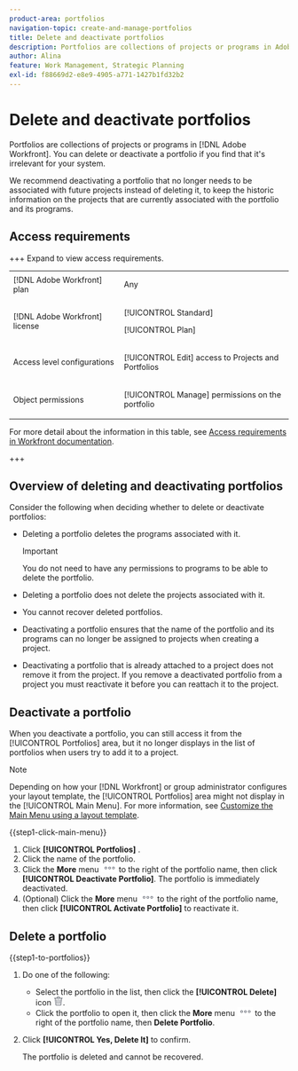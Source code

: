 ```yaml
---
product-area: portfolios
navigation-topic: create-and-manage-portfolios
title: Delete and deactivate portfolios
description: Portfolios are collections of projects or programs in Adobe Workfront. You can delete or deactivate a portfolio if you find that it's irrelevant for your system.
author: Alina
feature: Work Management, Strategic Planning
exl-id: f88669d2-e8e9-4905-a771-1427b1fd32b2
---
```

# Delete and deactivate portfolios

<!--Audited: 2/2024-->

Portfolios are collections of projects or programs in [!DNL Adobe Workfront]. You can delete or deactivate a portfolio if you find that it's irrelevant for your system.

We recommend deactivating a portfolio that no longer needs to be associated with future projects instead of deleting it, to keep the historic information on the projects that are currently associated with the portfolio and its programs.

## Access requirements

+++ Expand to view access requirements.

<table style="table-layout:auto"> 
 <col> 
 <col> 
 <tbody> 
  <tr> 
   <td role="rowheader">[!DNL Adobe Workfront] plan</td> 
   <td> <p>Any </p> </td> 
  </tr> 
  <tr> 
   <td role="rowheader">[!DNL Adobe Workfront] license</td> 
   <td> <p>[!UICONTROL Standard]</p>
   <p>[!UICONTROL Plan]</p> </td> 
  </tr> 
  <tr> 
   <td role="rowheader">Access level configurations</td> 
   <td> <p>[!UICONTROL Edit] access to Projects and Portfolios</p>  </td> 
  </tr> 
  <tr> 
   <td role="rowheader">Object permissions</td> 
   <td> <p>[!UICONTROL Manage] permissions on the portfolio </p> </td> 
  </tr> 
 </tbody> 
</table>

For more detail about the information in this table, see [Access requirements in Workfront documentation](/help/quicksilver/administration-and-setup/add-users/access-levels-and-object-permissions/access-level-requirements-in-documentation.md).

+++

## Overview of deleting and deactivating portfolios

Consider the following when deciding whether to delete or deactivate portfolios:

* Deleting a portfolio deletes the programs associated with it.

   >[!IMPORTANT]
   >
   >You do not need to have any permissions to programs to be able to delete the portfolio.

* Deleting a portfolio does not delete the projects associated with it.
* You cannot recover deleted portfolios.
* Deactivating a portfolio ensures that the name of the portfolio and its programs can no longer be assigned to projects when creating a project.
* Deactivating a portfolio that is already attached to a project does not remove it from the project. If you remove a deactivated portfolio from a project you must reactivate it before you can reattach it to the project.

## Deactivate a portfolio

When you deactivate a portfolio, you can still access it from the [!UICONTROL Portfolios] area, but it no longer displays in the list of portfolios when users try to add it to a project.

>[!NOTE]
>
>Depending on how your [!DNL Workfront] or group administrator configures your layout template, the [!UICONTROL Portfolios] area might not display in the [!UICONTROL Main Menu]. For more information, see [Customize the Main Menu using a layout template](../../../administration-and-setup/customize-workfront/use-layout-templates/customize-main-menu.md).

{{step1-click-main-menu}}

1. Click **[!UICONTROL Portfolios]** .
1. Click the name of the portfolio.
1. Click the **More** menu ![More menu](assets/more-icon.png) to the right of the portfolio name, then click **[!UICONTROL Deactivate Portfolio]**.
   The portfolio is immediately deactivated. 
1. (Optional) Click the **More** menu ![More menu](assets/more-icon.png) to the right of the portfolio name, then click **[!UICONTROL Activate Portfolio]** to reactivate it. 

## Delete a portfolio

{{step1-to-portfolios}}

1. Do one of the following:

   * Select the portfolio in the list, then click the **[!UICONTROL Delete]** icon ![Delete icon](assets/delete.png).
   * Click the portfolio to open it, then click the **More** menu ![More menu](assets/more-icon.png) to the right of the portfolio name, then **Delete Portfolio**. 
1. Click **[!UICONTROL Yes, Delete It]** to confirm.

   The portfolio is deleted and cannot be recovered. 
